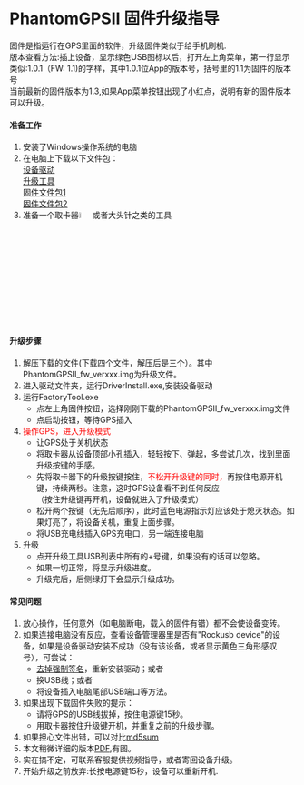 PhantomGPSII 固件升级指导
====
固件是指运行在GPS里面的软件，升级固件类似于给手机刷机.<br>
版本查看方法:插上设备，显示绿色USB图标以后，打开左上角菜单，第一行显示类似:1.0.1（FW: 1.1)的字样，其中1.0.1位App的版本号，括号里的1.1为固件的版本号<br>
当前最新的固件版本为1.3,如果App菜单按钮出现了小红点，说明有新的固件版本可以升级。
#### 准备工作
1.	安装了Windows操作系统的电脑<br>
2.	在电脑上下载以下文件包：<br>
[设备驱动](http://download.gpsmock.com/firmware/DriverAssitant_v4.6.zip)<br>
[升级工具](http://download.gpsmock.com/firmware/FactoryTool_v1.63.zip)<br>
[固件文件包1](https://down.anqiuzp.cn/data/download.gpsmock.com/firmware/PhantomGPSII_fw_ver1.3.part1.rar)<br>
[固件文件包2](http://download.gpsmock.com/firmware/PhantomGPSII_fw_ver1.3.part2.rar)<br>
3.	准备一个取卡器<img src="http://phantomgps.com/assets/needle.jpg" width="5%" >或者大头针之类的工具<br>
 
#### 升级步骤
1.	解压下载的文件(下载四个文件，解压后是三个）。其中PhantomGPSII_fw_verxxx.img为升级文件。<br>
2.	进入驱动文件夹，运行DriverInstall.exe,安装设备驱动<br>
3.	运行FactoryTool.exe<br>
	- 点左上角固件按钮，选择刚刚下载的PhantomGPSII_fw_verxxx.img文件<br>
	- 点启动按钮，等待GPS插入<br>
4.	<font  color="red">操作GPS，进入升级模式</font><br>
	- 让GPS处于关机状态<br>
	- 将取卡器从设备顶部小孔插入，轻轻按下、弹起，多尝试几次，找到里面升级按键的手感。<br>
	- 先将取卡器下的升级按键按住，<font  color="red">不松开升级键的同时，</font>再按住电源开机键，持续两秒。注意，这时GPS设备看不到任何反应<br>
	（按住升级键再开机，设备就进入了升级模式）<br>
	- 松开两个按键（无先后顺序），此时蓝色电源指示灯应该处于熄灭状态。如果灯亮了，将设备关机，重复上面步骤。<br>
	- 将USB充电线插入GPS充电口，另一端连接电脑<br>
5.	升级
	- 点开升级工具USB列表中所有的+号键，如果没有的话可以忽略。<br>
	- 如果一切正常，将显示升级进度。<br>
	- 升级完后，后侧绿灯下会显示升级成功。<br>
 
#### 常见问题
1.	放心操作，任何意外（如电脑断电，载入的固件有错）都不会使设备变砖。<br>
2.	如果连接电脑没有反应，查看设备管理器里是否有"Rockusb device"的设备，如果是设备驱动安装不成功（没有该设备，或者显示黄色三角形感叹号），可尝试：
	- [去掉强制签名](https://7dapi7.smartapps.cn/pages/article/article?_swebfr=1&eid=b2c186c86504a9c46ef6ffd4&scene=10810008&from=&hostname=baiduboxapp)，重新安装驱动；或者
	- 换USB线；或者
	- 将设备插入电脑尾部USB端口等方法。
3.	如果出现下载固件失败的提示：<br>
	- 请将GPS的USB线拔掉，按住电源键15秒。<br>
	- 用取卡器按住升级键开机，并重复之前的升级步骤。<br>
4.	如果担心文件出错，可以对比[md5sum](http://download.gpsmock.com/firmware/PhantomGPSII_fw_ver1.3_md5.txt)<br>
5.	本文稍微详细的版本[PDF](http://download.gpsmock.com/firmware/PhantomGPSII_fw_upgrade_guide.pdf),有图。<br>
6.	实在搞不定，可联系客服提供视频指导，或者寄回设备升级。<br>
7.	开始升级之前放弃:长按电源键15秒，设备可以重新开机.

 
